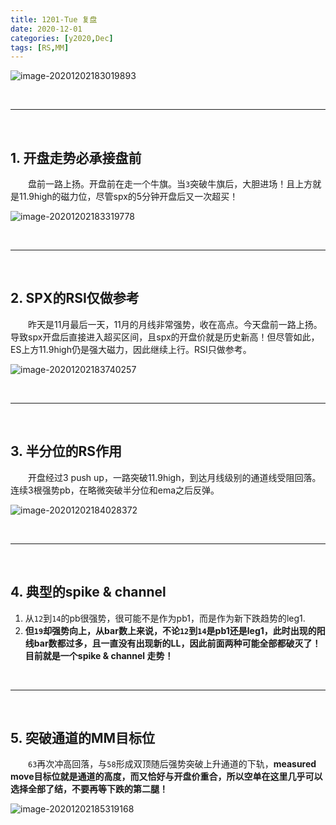 ```yaml
---
title: 1201-Tue 复盘
date: 2020-12-01
categories: [y2020,Dec]
tags: [RS,MM]
---
```


![image-20201202183019893](https://tva1.sinaimg.cn/large/0081Kckwly1gl9ovho8b6j30yw0hs776.jpg)


<br/>

---

<br/>

## 1. 开盘走势必承接盘前

　　盘前一路上扬。开盘前在走一个牛旗。当`3`突破牛旗后，大胆进场！且上方就是11.9high的磁力位，尽管spx的5分钟开盘后又一次超买！

![image-20201202183319778](https://tva1.sinaimg.cn/large/0081Kckwly1gl9oylkj2ij30xc0f7myw.jpg)

<br/>

---

<br/>

## 2. SPX的RSI仅做参考

　　昨天是11月最后一天，11月的月线非常强势，收在高点。今天盘前一路上扬。导致spx开盘后直接进入超买区间，且spx的开盘价就是历史新高！但尽管如此，ES上方11.9high仍是强大磁力，因此继续上行。RSI只做参考。

![image-20201202183740257](https://tva1.sinaimg.cn/large/0081Kckwly1gl9p34imtfj30fl0cp0tx.jpg)

<br/>

---

<br/>

## 3. 半分位的RS作用

　　开盘经过3 push up，一路突破11.9high，到达月线级别的通道线受阻回落。连续3根强势pb，在略微突破半分位和ema之后反弹。

![image-20201202184028372](https://tva1.sinaimg.cn/large/0081Kckwly1gl9p61d8kmj30ad09mjro.jpg)

<br/>

---

<br/>

## 4. 典型的spike & channel

1. 从`12`到`14`的pb很强势，很可能不是作为pb1，而是作为新下跌趋势的leg1. 
2. **但`19`却强势向上，从bar数上来说，不论`12`到`14`是pb1还是leg1，此时出现的阳线bar数都过多，且一直没有出现新的LL，因此前面两种可能全部都破灭了！目前就是一个spike & channel 走势！**

<br/>

---

<br/>

## 5. 突破通道的MM目标位

　　`63`再次冲高回落，与`58`形成双顶随后强势突破上升通道的下轨，**measured move目标位就是通道的高度，而又恰好与开盘价重合，所以空单在这里几乎可以选择全部了结，不要再等下跌的第二腿！**

![image-20201202185319168](https://tva1.sinaimg.cn/large/0081Kckwly1gl9pjf5r5yj30r608fwfq.jpg)


